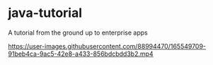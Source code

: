 # java-tutorial
A tutorial from the  ground up to enterprise apps


https://user-images.githubusercontent.com/88994470/165549709-91beb4ca-9ac5-42e8-a433-856bdcbdd3b2.mp4

